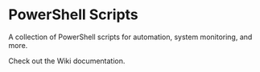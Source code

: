 # PowerShell Scripts
A collection of PowerShell scripts for automation, system monitoring, and more.

Check out the Wiki documentation.
